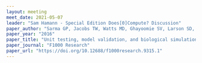 ```yaml
---
layout: meeting
meet_date: 2021-05-07
leader: "Sam Hamann - Special Edition Does[0]Compute? Discussion"
paper_author: "Sarma GP, Jacobs TW, Watts MD, Ghayoomie SV, Larson SD, Gerkin RC"
paper_year: "2016"
paper_title: "Unit testing, model validation, and biological simulation"
paper_journal: "F1000 Research"
paper_url: "https://doi.org/10.12688/f1000research.9315.1"
---
```

